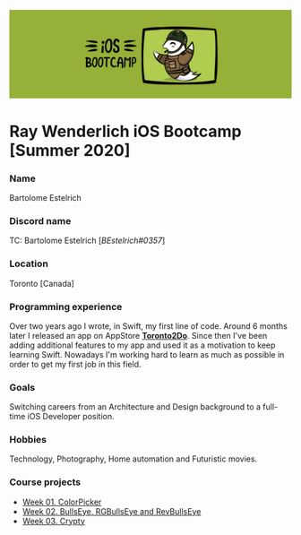<p align="center">
	<img src="./Assets/Bootcamp.png" alt="App icon"/>
</p>


# Ray Wenderlich iOS Bootcamp \[Summer 2020]

### Name 
Bartolome Estelrich

### Discord name
TC: Bartolome Estelrich \[*BEstelrich#0357*]

### Location
Toronto [Canada]

### Programming experience
Over two years ago I wrote, in Swift, my first line of code. Around 6 months later I released an app on AppStore [**Toronto2Do**](https://apps.apple.com/app/toronto2do/id1258574300). Since then I've been adding additional features to my app and used it as a motivation to keep learning Swift. Nowadays I'm working hard to learn as much as possible in order to get my first job in this field.

### Goals
Switching careers from an Architecture and Design background to a full-time iOS Developer position.

### Hobbies
Technology, Photography, Home automation and Futuristic movies. 

### Course projects
* [Week 01. ColorPicker](./Week%2001/Readme.md)
* [Week 02. BullsEye, RGBullsEye and RevBullsEye](./Week%2002/Readme.md)
* [Week 03. Crypty](./Week%2003/Readme.md)